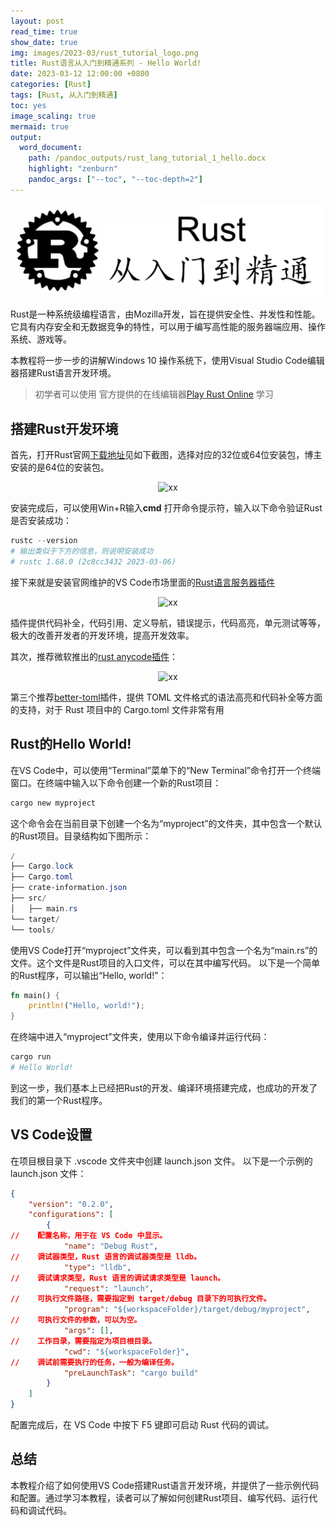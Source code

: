 ```yaml
---
layout: post
read_time: true
show_date: true
img: images/2023-03/rust_tutorial_logo.png
title: Rust语言从入门到精通系列 - Hello World!
date: 2023-03-12 12:00:00 +0800
categories: [Rust]
tags: [Rust, 从入门到精通]
toc: yes
image_scaling: true
mermaid: true
output:
  word_document:
    path: /pandoc_outputs/rust_lang_tutorial_1_hello.docx
    highlight: "zenburn"
    pandoc_args: ["--toc", "--toc-depth=2"]
---
```


![](/images/2023-03/rust_tutorial_logo.png)

Rust是一种系统级编程语言，由Mozilla开发，旨在提供安全性、并发性和性能。它具有内存安全和无数据竞争的特性，可以用于编写高性能的服务器端应用、操作系统、游戏等。

本教程将一步一步的讲解Windows 10 操作系统下，使用Visual Studio Code编辑器搭建Rust语言开发环境。

> 初学者可以使用 官方提供的在线编辑器[Play Rust Online](https://play.rust-lang.org/?version=stable&mode=debug&edition=2021) 学习

## 搭建Rust开发环境

首先，打开Rust官网[下载地址](<https://www.rust-lang.org/learn/get-started>)见如下截图，选择对应的32位或64位安装包，博主安装的是64位的安装包。

<div align="center"><img src="{{site.baseurl}}images/{{page.date | date: "%Y-%m"}}/rust_download.png" alt="xx" class="image-click-scaling"/></div>

安装完成后，可以使用Win+R输入**cmd** 打开命令提示符，输入以下命令验证Rust是否安装成功：
```powershell
rustc --version
# 输出类似于下方的信息，则说明安装成功
# rustc 1.68.0 (2c8cc3432 2023-03-06)
```

接下来就是安装官网维护的VS Code市场里面的[Rust语言服务器插件](https://marketplace.visualstudio.com/items?itemName=rust-lang.rust-analyzer)

<div align="center"><img src="{{site.baseurl}}images/{{page.date | date: "%Y-%m"}}/rust_analyzer_plugin.png" alt="xx" class="image-click-scaling"/></div>

插件提供代码补全，代码引用、定义导航，错误提示，代码高亮，单元测试等等，极大的改善开发者的开发环境，提高开发效率。

其次，推荐微软推出的[rust anycode插件](https://marketplace.visualstudio.com/items?itemName=ms-vscode.anycode-rust)：

<div align="center"><img src="{{site.baseurl}}images/{{page.date | date: "%Y-%m"}}/rust_anucode_rust_plugin.png
" alt="xx" class="image-click-scaling"/></div>

第三个推荐[better-toml](https://marketplace.visualstudio.com/items?itemName=bungcip.better-toml)插件，提供 TOML 文件格式的语法高亮和代码补全等方面的支持，对于 Rust 项目中的 Cargo.toml 文件非常有用



## Rust的Hello World!

在VS Code中，可以使用“Terminal”菜单下的“New Terminal”命令打开一个终端窗口。在终端中输入以下命令创建一个新的Rust项目：

```rust
cargo new myproject
```

这个命令会在当前目录下创建一个名为“myproject”的文件夹，其中包含一个默认的Rust项目。目录结构如下图所示：

```powershell
/
├── Cargo.lock
├── Cargo.toml
├── crate-information.json
├── src/
│   ├── main.rs
└── target/
└── tools/
```

使用VS Code打开“myproject”文件夹，可以看到其中包含一个名为“main.rs”的文件。这个文件是Rust项目的入口文件，可以在其中编写代码。
以下是一个简单的Rust程序，可以输出“Hello, world!”：
```rust
fn main() {
    println!("Hello, world!");
}
```

在终端中进入“myproject”文件夹，使用以下命令编译并运行代码：
```powershell
cargo run
# Hello World!
```

到这一步，我们基本上已经把Rust的开发、编译环境搭建完成，也成功的开发了我们的第一个Rust程序。

## VS Code设置

在项目根目录下 .vscode 文件夹中创建 launch.json 文件。
以下是一个示例的 launch.json 文件：
```json
{
    "version": "0.2.0",
    "configurations": [
        {
//    配置名称，用于在 VS Code 中显示。
            "name": "Debug Rust",
//    调试器类型，Rust 语言的调试器类型是 lldb。
            "type": "lldb",
//    调试请求类型，Rust 语言的调试请求类型是 launch。
            "request": "launch",
//    可执行文件路径，需要指定到 target/debug 目录下的可执行文件。
            "program": "${workspaceFolder}/target/debug/myproject",
//    可执行文件的参数，可以为空。
            "args": [],
//    工作目录，需要指定为项目根目录。
            "cwd": "${workspaceFolder}",
//    调试前需要执行的任务，一般为编译任务。
            "preLaunchTask": "cargo build"
        }
    ]
}
```

配置完成后，在 VS Code 中按下 F5 键即可启动 Rust 代码的调试。


## 总结

本教程介绍了如何使用VS Code搭建Rust语言开发环境，并提供了一些示例代码和配置。通过学习本教程，读者可以了解如何创建Rust项目、编写代码、运行代码和调试代码。




